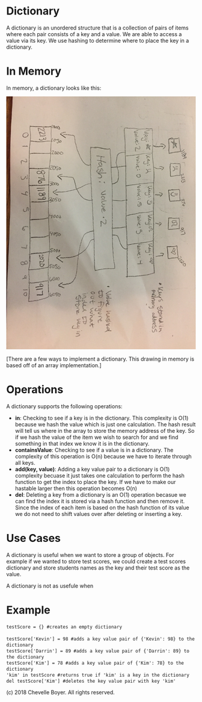 # Dictionary

A dictionary is an unordered structure that is a collection of pairs of items where each pair consists of a key and a value. We are able to access a value via its key. We use hashing to determine where to place the key in a dictionary.

# In Memory

In memory, a dictionary looks like this:

![Image of Dictionary in Memory](images/dict.jpg)

\[There are a few ways to implement a dictionary. This drawing in memory is based off of an array implementation.\]

# Operations

A dictionary supports the following operations:

* **in**: Checking to see if a key is in the dictionary. This complexity is O(1) because we hash the value which is just one calculation. The hash result will tell us where in the array to store the memory address of the key. So if we hash the value of the item we wish to search for and we find something in that index we know it is in the dictionary.
* **containsValue**: Checking to see if a value is in a dictionary. The complexity of this operation is O(n) because we have to iterate through all keys.
* **add(key, value)**: Adding a key value pair to a dictionary is O(1) complexity becuase it just takes one calculation to perform the hash function to get the index to place the key. If we have to make our hastable larger then this operation becomes O(n)
* **del**: Deleting a key from a dictionary is an O(1) operation becasue we can find the index it is stored via a hash function and then remove it. Since the index of each item is based on the hash function of its value we do not need to shift values over after deleting or inserting a key.

# Use Cases

A dictionary is useful when we want to store a group of objects. For example if we wanted to store test scores, we could create a test scores dictionary and store students names as the key and their test score as the value.

A dictionary is not as usefule when 

# Example

```
testScore = {} #creates an empty dictionary

testScore['Kevin'] = 98 #adds a key value pair of {'Kevin': 98} to the dictionary
testScore['Darrin'] = 89 #adds a key value pair of {'Darrin': 89} to the dictionary
testScore['Kim'] = 78 #adds a key value pair of {'Kim': 78} to the dictionary
'kim' in testScore #returns true if 'kim' is a key in the dictionary
del testScore['Kim'] #deletes the key value pair with key 'kim'
```

(c) 2018 Chevelle Boyer. All rights reserved.